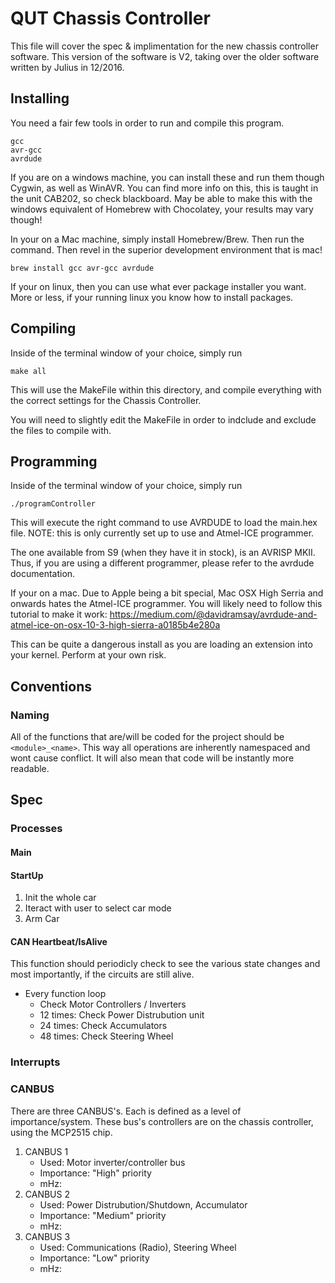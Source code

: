 # QUT Chassis Controller

This file will cover the spec & implimentation for the new chassis controller software. This version of the software is V2, taking over the older software written by Julius in 12/2016.

## Installing

You need a fair few tools in order to run and compile this program.

    gcc
    avr-gcc
    avrdude

If you are on a windows machine, you can install these and run them though Cygwin, as well as WinAVR. You can find more info on this, this is taught in the unit CAB202, so check blackboard. May be able to make this with the windows equivalent of Homebrew with Chocolatey, your results may vary though!

In your on a Mac machine, simply install Homebrew/Brew. Then run the command. Then revel in the superior development environment that is mac!

    brew install gcc avr-gcc avrdude

If your on linux, then you can use what ever package installer you want. More or less, if your running linux you know how to install packages.

## Compiling

Inside of the terminal window of your choice, simply run

    make all

This will use the MakeFile within this directory, and compile everything with the correct settings for the Chassis Controller.

You will need to slightly edit the MakeFile in order to indclude and exclude the files to compile with.

## Programming

Inside of the terminal window of your choice, simply run

    ./programController

This will execute the right command to use AVRDUDE to load the main.hex file. NOTE: this is only currently set up to use and Atmel-ICE programmer.

The one available from S9 (when they have it in stock), is an AVRISP MKII. Thus, if you are using a different programmer, please refer to the avrdude documentation.

If your on a mac. Due to Apple being a bit special, Mac OSX High Serria and onwards hates the Atmel-ICE programmer. You will likely need to follow this tutorial to make it work: https://medium.com/@davidramsay/avrdude-and-atmel-ice-on-osx-10-3-high-sierra-a0185b4e280a

This can be quite a dangerous install as you are loading an extension into your kernel. Perform at your own risk.

## Conventions

### Naming

All of the functions that are/will be coded for the project should be `<module>_<name>`. This way all operations are inherently namespaced and wont cause conflict. It will also mean that code will be instantly more readable.

## Spec

### Processes

#### Main

#### StartUp

1. Init the whole car
2. Iteract with user to select car mode
3. Arm Car

#### CAN Heartbeat/IsAlive
This function should periodicly check to see the various state changes and most importantly, if the circuits are still alive.

* Every function loop
    * Check Motor Controllers / Inverters
    * 12 times: Check Power Distrubution unit
    * 24 times: Check Accumulators
    * 48 times: Check Steering Wheel

### Interrupts

### CANBUS
There are three CANBUS's. Each is defined as a level of importance/system. These bus's controllers are on the chassis controller, using the MCP2515 chip.

 1. CANBUS 1
    * Used: Motor inverter/controller bus
    * Importance: "High" priority
    * mHz: <speed>
 2. CANBUS 2
    * Used: Power Distrubution/Shutdown, Accumulator
    * Importance: "Medium" priority
    * mHz: <speed>
 3. CANBUS 3
    * Used: Communications (Radio), Steering Wheel
    * Importance: "Low" priority
    * mHz: <speed>
